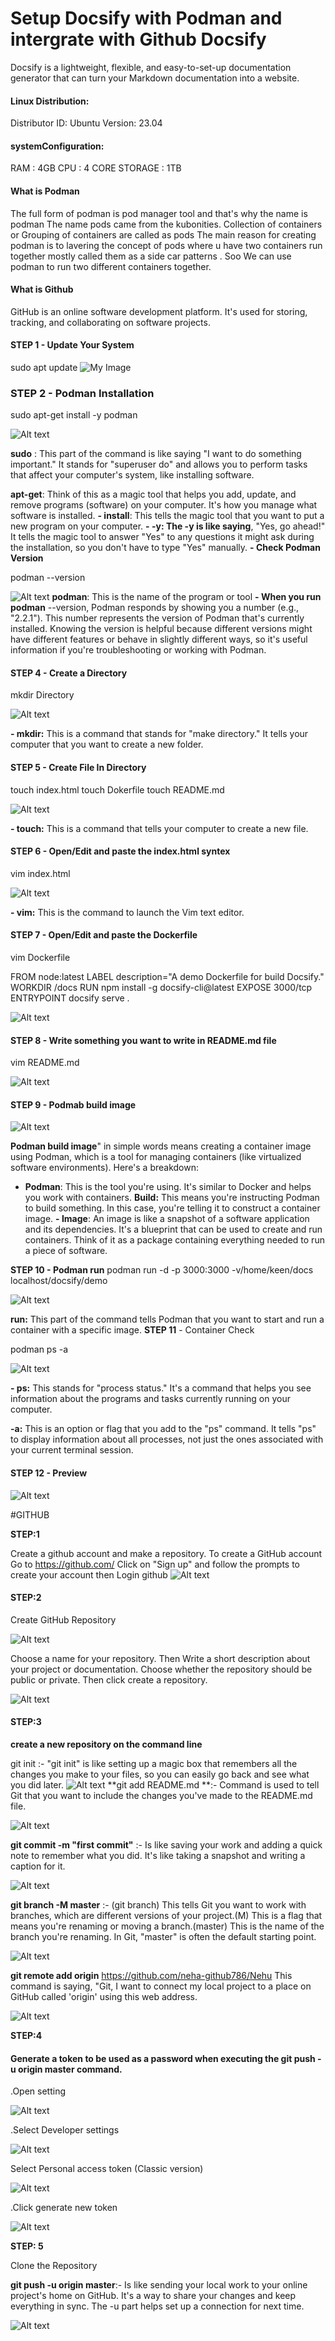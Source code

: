 # Setup Docsify with Podman and intergrate with Github Docsify

Docsify is a lightweight, flexible, and easy-to-set-up documentation generator that can turn your
Markdown documentation into a website.
#### Linux Distribution:

Distributor ID: Ubuntu
Version: 23.04

#### systemConfiguration:
RAM : 4GB
CPU : 4 CORE
STORAGE : 1TB
#### What is Podman

The full form of podman is pod manager tool and that's why the name is podman
The name pods came from the kubonities. Collection of containers or Grouping of containers are
called as pods
The main reason for creating podman is to lavering the concept of pods where u have two
containers run together mostly called them as a side car patterns . Soo We can use podman to
run two different containers together.
#### What is Github

GitHub is an online software development platform. It's used for storing, tracking, and collaborating on
software projects.
#### STEP 1 - Update Your System
sudo apt update
![My Image](images/Docs1.png)
### STEP 2 - Podman Installation
sudo apt-get install -y podman

![Alt text](images/screen2.png)

**sudo** : This part of the command is like saying "I want to do something important." It stands for
"superuser do" and allows you to perform tasks that affect your computer's system, like installing
software.

**apt-get**: Think of this as a magic tool that helps you add, update, and remove programs (software)
on your computer. It's how you manage what software is installed.
**- install**: This tells the magic tool that you want to put a new program on your computer.
**- -y: The -y is like saying**, "Yes, go ahead!" It tells the magic tool to answer "Yes" to any questions it
might ask during the installation, so you don't have to type "Yes" manually.
**- Check Podman Version**

podman --version

![Alt text](images/screen3.png)
**podman**: This is the name of the program or tool
**- When you run podman** --version, Podman responds by showing you a number (e.g., "2.2.1"). This
number represents the version of Podman that's currently installed. Knowing the version is helpful
because different versions might have different features or behave in slightly different ways, so it's
useful information if you're troubleshooting or working with Podman.
#### STEP 4 - Create a Directory

mkdir Directory

![Alt text](images/screen4.png)

**- mkdir:** This is a command that stands for "make directory." It tells your computer that you want to
create a new folder.

#### STEP 5 - Create File In Directory
touch index.html
touch Dokerfile
touch README.md

![Alt text](images/screen5.png)

**- touch:** This is a command that tells your computer to create a new file.

#### STEP 6 - Open/Edit and paste the index.html syntex
vim index.html

![Alt text](images/screen6....2.png)

**- vim:** This is the command to launch the Vim text editor.

#### STEP 7 - Open/Edit and paste the Dockerfile

vim Dockerfile

FROM node:latest
LABEL description="A demo Dockerfile for build Docsify."
WORKDIR /docs
RUN npm install -g docsify-cli@latest
EXPOSE 3000/tcp
ENTRYPOINT docsify serve .


![Alt text](images/vim.png)

#### STEP 8 - Write something you want to write in README.md file

vim README.md

![Alt text](images/namee.png)
#### STEP 9 - Podmab build image
![Alt text](images/screen7.png)

**Podman build image**" in simple words means creating a container image using Podman, which is a
tool for managing containers (like virtualized software environments). Here's a breakdown:
- **Podman**: This is the tool you're using. It's similar to Docker and helps you work with containers.
 **Build:** This means you're instructing Podman to build something. In this case, you're telling it to
construct a container image.
**- Image**: An image is like a snapshot of a software application and its dependencies. It's a blueprint
that can be used to create and run containers. Think of it as a package containing everything needed
to run a piece of software.

 **STEP 10 - Podman run**
 podman run -d -p 3000:3000 -v/home/keen/docs localhost/docsify/demo

![Alt text](images/home.png)


**run:** This part of the command tells Podman that you want to start and run a container with a specific
image.
**STEP 11** - Container Check

podman ps -a

![Alt text](images/id.png)

**- ps:** This stands for "process status." It's a command that helps you see information about the
programs and tasks currently running on your computer.

**-a:** This is an option or flag that you add to the "ps" command. It tells "ps" to display information about
all processes, not just the ones associated with your current terminal session.

#### STEP 12 - Preview
![Alt text](images/localhost.png)












#GITHUB

**STEP:1**

Create a github account and make a repository. To create a GitHub account Go to https://github.com/ Click on "Sign up" and follow the prompts to create your account then Login github
![Alt text](images/pswrd.png)

#### STEP:2

Create GitHub Repository

![Alt text](images/biU.png)


Choose a name for your repository. Then Write a short description about your project or documentation. Choose whether the repository should be public or private. Then click create a repository.

![Alt text](images/descrip.png)


#### STEP:3

**create a new repository on the command line**

git init :- "git init" is like setting up a magic box that remembers all the changes you make to your files, so you can easily go back and see what you did later.
![Alt text](images/gity.png)
**git add README.md **:- Command is used to tell Git that you want to include the changes you've made to the README.md file.

![Alt text](images/add.png)

**git commit -m "first commit"** :- Is like saving your work and adding a quick note to remember what you did. It's like taking a snapshot and writing a caption for it.

![Alt text](images/first.png)

**git branch -M master** :- (git branch) This tells Git you want to work with branches, which are different versions of your project.(M) This is a flag that means you're renaming or moving a branch.(master) This is the name of the branch you're renaming. In Git, "master" is often the default starting point.

![Alt text](images/master.png)

**git remote add origin** https://github.com/neha-github786/Nehu This command is saying, "Git, I want to connect my local project to a place on GitHub called 'origin' using this web address.

![Alt text](images/remote.png)

**STEP:4**

#### Generate a token to be used as a password when executing the git push -u origin master command.

.Open setting

![Alt text](images/25.png)

.Select Developer settings

![Alt text](images/sstt.png)

Select Personal access token (Classic version)

![Alt text](images/tokens.png)

.Click generate new token

![Alt text](images/classic.png)

**STEP: 5**

Clone the Repository

**git push -u origin master**:- Is like sending your local work to your online project's home on GitHub. It's a way to share your changes and keep everything in sync. The -u part helps set up a
connection for next time.

![Alt text](images/branch.png)




































